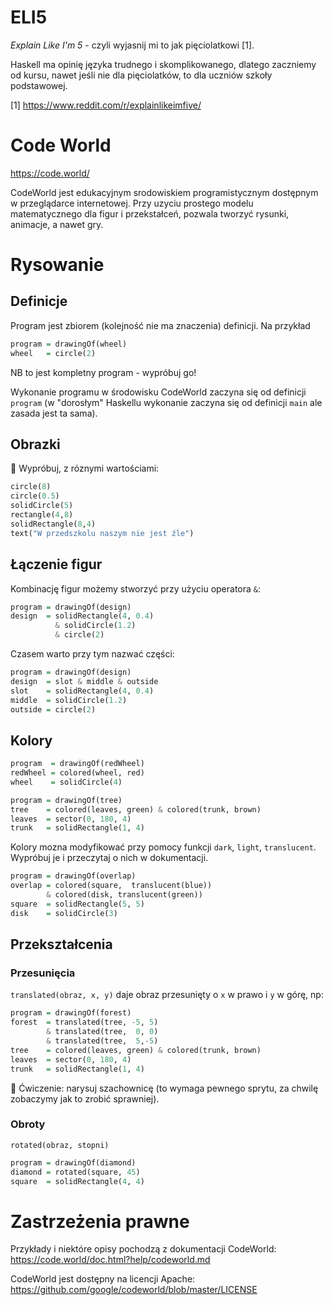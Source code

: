 # ELI5 

*Explain Like I'm 5* - czyli wyjasnij mi to jak pięciolatkowi [1].

Haskell ma opinię języka trudnego i skomplikowanego, dlatego zaczniemy od kursu, nawet jeśli nie dla pięciolatków, 
to dla uczniów szkoły podstawowej.

[1] https://www.reddit.com/r/explainlikeimfive/

# Code World

https://code.world/

CodeWorld jest edukacyjnym srodowiskiem programistycznym dostępnym w przeglądarce internetowej.
Przy uzyciu prostego modelu matematycznego dla figur i przekstałceń, pozwala tworzyć rysunki, animacje, a nawet gry.

# Rysowanie

## Definicje

Program jest zbiorem (kolejność nie ma znaczenia) definicji.  Na przykład

```haskell
program = drawingOf(wheel)
wheel   = circle(2)
```

NB to jest kompletny program - wypróbuj go!

 Wykonanie programu w środowisku CodeWorld zaczyna się od definicji `program`
 (w "dorosłym" Haskellu wykonanie zaczyna się od definicji `main` ale zasada jest ta sama).

##  Obrazki

:pencil: Wypróbuj, z róznymi wartościami:

```haskell
circle(8)
circle(0.5)
solidCircle(5)
rectangle(4,8)
solidRectangle(8,4)
text("W przedszkolu naszym nie jest źle")
```

## Łączenie figur

Kombinację figur możemy stworzyć przy użyciu operatora `&`:
```haskell
program = drawingOf(design)
design  = solidRectangle(4, 0.4)
          & solidCircle(1.2)
          & circle(2)
```
Czasem warto przy tym nazwać części:

```haskell
program = drawingOf(design)
design  = slot & middle & outside
slot    = solidRectangle(4, 0.4)
middle  = solidCircle(1.2)
outside = circle(2)
```

## Kolory

```haskell
program  = drawingOf(redWheel)
redWheel = colored(wheel, red)
wheel    = solidCircle(4)
```

```haskell
program = drawingOf(tree)
tree    = colored(leaves, green) & colored(trunk, brown)
leaves  = sector(0, 180, 4)
trunk   = solidRectangle(1, 4)
```

Kolory mozna modyfikować przy pomocy funkcji `dark`, `light`, `translucent`. Wypróbuj je i przeczytaj o nich w dokumentacji.

```haskell
program = drawingOf(overlap)
overlap = colored(square,  translucent(blue))
        & colored(disk, translucent(green))
square  = solidRectangle(5, 5)
disk    = solidCircle(3)
```

## Przekształcenia

### Przesunięcia

`translated(obraz, x, y)` daje obraz przesunięty o `x` w prawo i `y` w górę, np:

```haskell
program = drawingOf(forest)
forest  = translated(tree, -5, 5)
        & translated(tree,  0, 0)
        & translated(tree,  5,-5)
tree    = colored(leaves, green) & colored(trunk, brown)
leaves  = sector(0, 180, 4)
trunk   = solidRectangle(1, 4)
```

:pencil: Ćwiczenie: narysuj szachownicę (to wymaga pewnego sprytu, za chwilę zobaczymy jak to zrobić sprawniej).

### Obroty

`rotated(obraz, stopni)`

```haskell
program = drawingOf(diamond)
diamond = rotated(square, 45)
square  = solidRectangle(4, 4)
```



# Zastrzeżenia prawne

Przykłady i niektóre opisy pochodzą z dokumentacji CodeWorld: https://code.world/doc.html?help/codeworld.md

CodeWorld jest dostępny na licencji Apache: https://github.com/google/codeworld/blob/master/LICENSE
